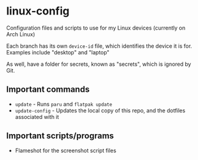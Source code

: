 # linux-config

Configuration files and scripts to use for my Linux devices (currently on Arch Linux)

Each branch has its own `device-id` file, which identifies the device it is for.
Examples include "desktop" and "laptop"

As well, have a folder for secrets, known as "secrets", which is ignored by Git.

## Important commands

- `update` - Runs `paru` and `flatpak update`
- `update-config` - Updates the local copy of this repo, and the dotfiles associated with it

## Important scripts/programs

- Flameshot for the screenshot script files